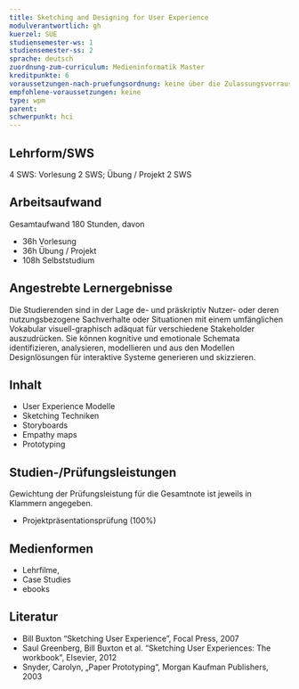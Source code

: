 ```yaml
---
title: Sketching and Designing for User Experience
modulverantwortlich: gh
kuerzel: SUE
studiensemester-ws: 1
studiensemester-ss: 2
sprache: deutsch
zuordnung-zum-curriculum: Medieninformatik Master
kreditpunkte: 6
voraussetzungen-nach-pruefungsordnung: keine über die Zulassungsvorrausetzungen zum Studium hinausgehenden
empfohlene-voraussetzungen: keine
type: wpm
parent:
schwerpunkt: hci
---
```


## Lehrform/SWS

4 SWS: Vorlesung 2 SWS; Übung / Projekt 2 SWS

## Arbeitsaufwand
Gesamtaufwand 180 Stunden, davon
- 36h Vorlesung
- 36h Übung / Projekt
- 108h Selbststudium



## Angestrebte Lernergebnisse
Die Studierenden sind in der Lage de- und präskriptiv Nutzer- oder deren nutzungsbezogene Sachverhalte oder Situationen mit einem umfänglichen Vokabular visuell-graphisch adäquat für verschiedene Stakeholder auszudrücken. Sie können kognitive und emotionale Schemata identifizieren, analysieren, modellieren und aus den Modellen Designlösungen für interaktive Systeme generieren und skizzieren.


## Inhalt
- User Experience Modelle
- Sketching Techniken
- Storyboards
- Empathy maps
- Prototyping


## Studien-/Prüfungsleistungen
Gewichtung der Prüfungsleistung für die Gesamtnote ist jeweils in Klammern angegeben.
- Projektpräsentationsprüfung (100%)

## Medienformen
- Lehrfilme,
- Case Studies
- ebooks


## Literatur
- Bill Buxton “Sketching User Experience”, Focal Press, 2007
- Saul Greenberg, Bill Buxton et al. “Sketching User Experiences: The workbook”, Elsevier, 2012
- Snyder, Carolyn, „Paper Prototyping“, Morgan Kaufman Publishers, 2003
